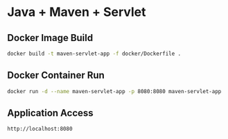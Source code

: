 # Java + Maven + Servlet

## Docker Image Build

```bash
docker build -t maven-servlet-app -f docker/Dockerfile .
```

## Docker Container Run

```bash
docker run -d --name maven-servlet-app -p 8080:8080 maven-servlet-app
```

## Application Access

```bash
http://localhost:8080
```